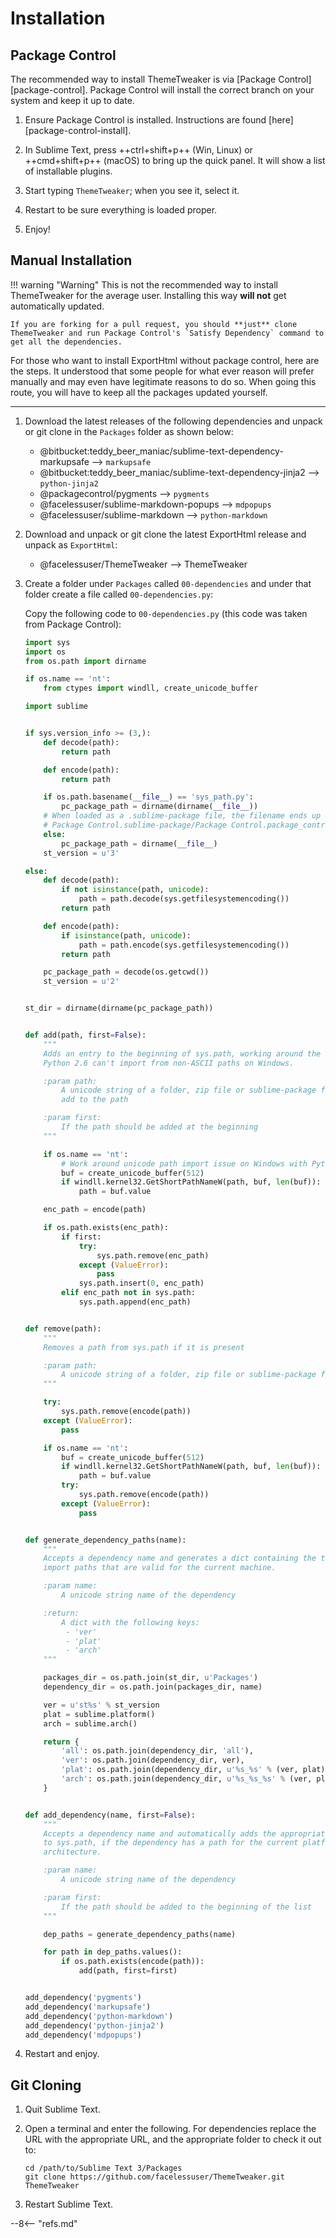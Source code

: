 # Installation

## Package Control

The recommended way to install ThemeTweaker is via [Package Control][package-control].  Package Control will install the correct branch on your system and keep it up to date.

1. Ensure Package Control is installed.  Instructions are found [here][package-control-install].

2. In Sublime Text, press ++ctrl+shift+p++ (Win, Linux) or ++cmd+shift+p++ (macOS) to bring up the quick panel.  It will show a list of installable plugins.

3. Start typing `ThemeTweaker`; when you see it, select it.

4. Restart to be sure everything is loaded proper.

5. Enjoy!

## Manual Installation

!!! warning "Warning"
    This is not the recommended way to install ThemeTweaker for the average user.  Installing this way **will not** get automatically updated.

    If you are forking for a pull request, you should **just** clone ThemeTweaker and run Package Control's `Satisfy Dependency` command to get all the dependencies.

For those who want to install ExportHtml without package control, here are the steps.  It understood that some people for what ever reason will prefer manually and may even have legitimate reasons to do so.  When going this route, you will have to keep all the packages updated yourself.

---

1. Download the latest releases of the following dependencies and unpack or git clone in the `Packages` folder as shown below:

    - @bitbucket:teddy_beer_maniac/sublime-text-dependency-markupsafe --> `markupsafe`
    - @bitbucket:teddy_beer_maniac/sublime-text-dependency-jinja2 --> `python-jinja2`
    - @packagecontrol/pygments --> `pygments`
    - @facelessuser/sublime-markdown-popups --> `mdpopups`
    - @facelessuser/sublime-markdown --> `python-markdown`

2. Download and unpack or git clone the latest ExportHtml release and unpack as `ExportHtml`:

    - @facelessuser/ThemeTweaker --> ThemeTweaker

3. Create a folder under `Packages` called `00-dependencies` and under that folder create a file called `00-dependencies.py`:

    Copy the following code to `00-dependencies.py` (this code was taken from Package Control):

    ``` python
    import sys
    import os
    from os.path import dirname

    if os.name == 'nt':
        from ctypes import windll, create_unicode_buffer

    import sublime


    if sys.version_info >= (3,):
        def decode(path):
            return path

        def encode(path):
            return path

        if os.path.basename(__file__) == 'sys_path.py':
            pc_package_path = dirname(dirname(__file__))
        # When loaded as a .sublime-package file, the filename ends up being
        # Package Control.sublime-package/Package Control.package_control.sys_path
        else:
            pc_package_path = dirname(__file__)
        st_version = u'3'

    else:
        def decode(path):
            if not isinstance(path, unicode):
                path = path.decode(sys.getfilesystemencoding())
            return path

        def encode(path):
            if isinstance(path, unicode):
                path = path.encode(sys.getfilesystemencoding())
            return path

        pc_package_path = decode(os.getcwd())
        st_version = u'2'


    st_dir = dirname(dirname(pc_package_path))


    def add(path, first=False):
        """
        Adds an entry to the beginning of sys.path, working around the fact that
        Python 2.6 can't import from non-ASCII paths on Windows.

        :param path:
            A unicode string of a folder, zip file or sublime-package file to
            add to the path

        :param first:
            If the path should be added at the beginning
        """

        if os.name == 'nt':
            # Work around unicode path import issue on Windows with Python 2.6
            buf = create_unicode_buffer(512)
            if windll.kernel32.GetShortPathNameW(path, buf, len(buf)):
                path = buf.value

        enc_path = encode(path)

        if os.path.exists(enc_path):
            if first:
                try:
                    sys.path.remove(enc_path)
                except (ValueError):
                    pass
                sys.path.insert(0, enc_path)
            elif enc_path not in sys.path:
                sys.path.append(enc_path)


    def remove(path):
        """
        Removes a path from sys.path if it is present

        :param path:
            A unicode string of a folder, zip file or sublime-package file
        """

        try:
            sys.path.remove(encode(path))
        except (ValueError):
            pass

        if os.name == 'nt':
            buf = create_unicode_buffer(512)
            if windll.kernel32.GetShortPathNameW(path, buf, len(buf)):
                path = buf.value
            try:
                sys.path.remove(encode(path))
            except (ValueError):
                pass


    def generate_dependency_paths(name):
        """
        Accepts a dependency name and generates a dict containing the three standard
        import paths that are valid for the current machine.

        :param name:
            A unicode string name of the dependency

        :return:
            A dict with the following keys:
             - 'ver'
             - 'plat'
             - 'arch'
        """

        packages_dir = os.path.join(st_dir, u'Packages')
        dependency_dir = os.path.join(packages_dir, name)

        ver = u'st%s' % st_version
        plat = sublime.platform()
        arch = sublime.arch()

        return {
            'all': os.path.join(dependency_dir, 'all'),
            'ver': os.path.join(dependency_dir, ver),
            'plat': os.path.join(dependency_dir, u'%s_%s' % (ver, plat)),
            'arch': os.path.join(dependency_dir, u'%s_%s_%s' % (ver, plat, arch))
        }


    def add_dependency(name, first=False):
        """
        Accepts a dependency name and automatically adds the appropriate path
        to sys.path, if the dependency has a path for the current platform and
        architecture.

        :param name:
            A unicode string name of the dependency

        :param first:
            If the path should be added to the beginning of the list
        """

        dep_paths = generate_dependency_paths(name)

        for path in dep_paths.values():
            if os.path.exists(encode(path)):
                add(path, first=first)


    add_dependency('pygments')
    add_dependency('markupsafe')
    add_dependency('python-markdown')
    add_dependency('python-jinja2')
    add_dependency('mdpopups')

    ```

4. Restart and enjoy.

## Git Cloning

1. Quit Sublime Text.

2. Open a terminal and enter the following.  For dependencies replace the URL with the appropriate URL, and the appropriate folder to check it out to:
    ```
    cd /path/to/Sublime Text 3/Packages
    git clone https://github.com/facelessuser/ThemeTweaker.git ThemeTweaker
    ```

3. Restart Sublime Text.

--8<-- "refs.md"
